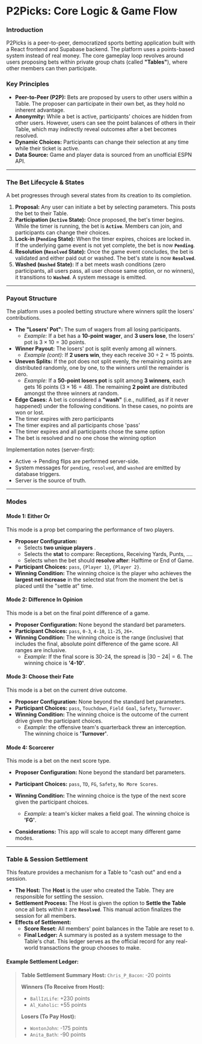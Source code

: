 # P2Picks: Core Logic & Game Flow

### Introduction
P2Picks is a peer-to-peer, democratized sports betting application built with a React frontend and Supabase backend. The platform uses a points-based system instead of real money. The core gameplay loop revolves around users proposing bets within private group chats (called **"Tables"**), where other members can then participate.

### Key Principles
* **Peer-to-Peer (P2P):** Bets are proposed by users to other users within a Table. The proposer can participate in their own bet, as they hold no inherent advantage.
* **Anonymity:** While a bet is active, participants' choices are hidden from other users. However, users can see the point balances of others in their Table, which may indirectly reveal outcomes after a bet becomes resolved.
* **Dynamic Choices:** Participants can change their selection at any time while their ticket is active.
* **Data Source:** Game and player data is sourced from an unofficial ESPN API.

---

### The Bet Lifecycle & States
A bet progresses through several states from its creation to its completion.

1.  **Proposal:** Any user can initiate a bet by selecting parameters. This posts the bet to their Table.
2.  **Participation (`Active` State):** Once proposed, the bet's timer begins. While the timer is running, the bet is **`Active`**. Members can join, and participants can change their choices.
3.  **Lock-in (`Pending` State):** When the timer expires, choices are locked in. If the underlying game event is not yet complete, the bet is now **`Pending`**.
4.  **Resolution (`Resolved` State):** Once the game event concludes, the bet is validated and either paid out or washed. The bet's state is now **`Resolved`**.
5.  **Washed (`Washed` State):** If a bet meets wash conditions (zero participants, all users pass, all user choose same option, or no winners), it transitions to **`Washed`**. A system message is emitted.

---

### Payout Structure
The platform uses a pooled betting structure where winners split the losers' contributions.

* **The "Losers' Pot":** The sum of wagers from all losing participants.
    * *Example:* If a bet has a **10-point wager**, and **3 users lose**, the losers' pot is $3 \times 10 = 30$ points.
* **Winner Payout:** The losers' pot is split evenly among all winners.
    * *Example (cont):* If **2 users win**, they each receive $30 \div 2 = 15$ points.
* **Uneven Splits:** If the pot does not split evenly, the remaining points are distributed randomly, one by one, to the winners until the remainder is zero.
    * *Example:* If a **50-point losers pot** is split among **3 winners**, each gets 16 points ($3 \times 16 = 48$). The remaining **2 point** are distributed amongst the three winners at random.
* **Edge Cases:** A bet is considered a **"wash"** (i.e., nullified, as if it never happened) under the following conditions. In these cases, no points are won or lost.
* The timer expires with zero participants
* The timer expires and all participants chose 'pass'
* The timer expires and all participants chose the same option
* The bet is resolved and no one chose the winning option

Implementation notes (server-first):
- Active → Pending flips are performed server-side.
- System messages for `pending`, `resolved`, and `washed` are emitted by database triggers.
- Server is the source of truth.

---

### Modes

#### Mode 1: Either Or
This mode is a prop bet comparing the performance of two players.
* **Proposer Configuration:**
    * Selects **two unique players** .
    * Selects the **stat** to compare: Receptions, Receiving Yards, Punts, ....
    * Selects when the bet should **resolve after**: Halftime or End of Game.
* **Participant Choices:** `pass`, `{Player 1}`, `{Player 2}`.
* **Winning Condition:** The winning choice is the player who achieves the **largest net increase** in the selected stat from the moment the bet is placed until the "settle at" time.

#### Mode 2: Difference In Opinion
This mode is a bet on the final point difference of a game.
* **Proposer Configuration:** None beyond the standard bet parameters.
* **Participant Choices:** `pass`, `0-3`, `4-10`, `11-25`, `26+`.
* **Winning Condition:** The winning choice is the range (inclusive) that includes the final, absolute point difference of the game score. All ranges are inclusive.
    * *Example:* If the final score is 30-24, the spread is $|30 - 24| = 6$. The winning choice is **'4-10'**.

#### Mode 3: Choose their Fate
This mode is a bet on the current drive outcome.
* **Proposer Configuration:** None beyond the standard bet parameters.
* **Participant Choices:** `pass`, `Touchdown`, `Field Goal`, `Safety`, `Turnover`.
* **Winning Condition:** The winning choice is the outcome of the current drive given the participant choices.
    * *Example:* the offensive team's quarterback threw an interception. The winning choice is **'Turnover'**.

#### Mode 4: Scorcerer
This mode is a bet on the next score type.
* **Proposer Configuration:** None beyond the standard bet parameters.
* **Participant Choices:** `pass`, `TD`, `FG`, `Safety`, `No More Scores`.
* **Winning Condition:** The winning choice is the type of the next score given the participant choices.
    * *Example:* a team's kicker makes a field goal. The winning choice is **'FG'**.

* **Considerations:** This app will scale to accept many different game modes.

---

### Table & Session Settlement
This feature provides a mechanism for a Table to "cash out" and end a session.

* **The Host:** The **Host** is the user who created the Table. They are responsible for settling the session.
* **Settlement Process:** The Host is given the option to **Settle the Table** once all bets within it are **`Resolved`**. This manual action finalizes the session for all members.
* **Effects of Settlement:**
    * **Score Reset:** All members' point balances in the Table are reset to `0`.
    * **Final Ledger:** A summary is posted as a system message to the Table's chat. This ledger serves as the official record for any real-world transactions the group chooses to make.

#### Example Settlement Ledger:

> **Table Settlement Summary**
> **Host:** `Chris_P_Bacon`: -20 points
>
> **Winners (To Receive from Host):**
> * `BallIzLife`: +230 points
> * `Al_Kaholic`: +55 points
>
> **Losers (To Pay Host):**
> * `WontonJohn`: -175 points
> * `Anita_Bath`: -90 points